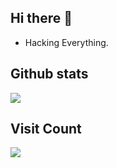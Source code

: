 ## Hi there 👋

* Hacking Everything.


## Github stats
<img src ="https://github-readme-stats.vercel.app/api?username=fastjien&show_icons=true&count_private=true&theme=default&hide_border=true&hide=issues,contribs&include_all_commits=true">

<!--
## Most used languages
<img src ="https://github-readme-stats.vercel.app/api/top-langs/?username=fastjien&layout=compact&hide_border=true&langs_count=10&hide=jupyter%20notebook,tex,css,php">
-->

## Visit Count
![](https://profile-counter.glitch.me/fastji/count.svg)



